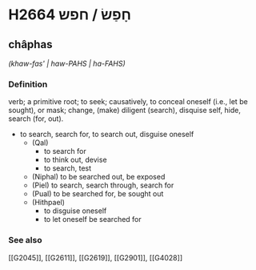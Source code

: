 # H2664 חָפַשׂ / חפש

## châphas

_(khaw-fas' | haw-PAHS | ha-FAHS)_

### Definition

verb; a primitive root; to seek; causatively, to conceal oneself (i.e., let be sought), or mask; change, (make) diligent (search), disquise self, hide, search (for, out).

- to search, search for, to search out, disguise oneself
    - (Qal)
        - to search for
        - to think out, devise
        - to search, test
    - (Niphal) to be searched out, be exposed
    - (Piel) to search, search through, search for
    - (Pual) to be searched for, be sought out
    - (Hithpael)
        - to disguise oneself
        - to let oneself be searched for
### See also

[[G2045]], [[G2611]], [[G2619]], [[G2901]], [[G4028]]

